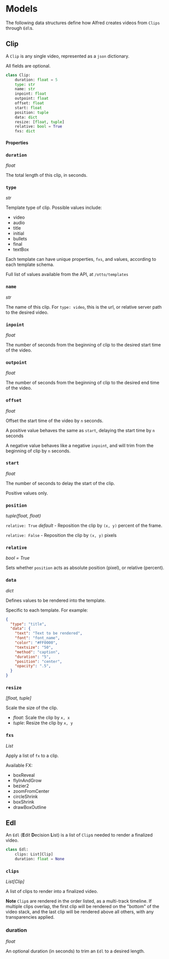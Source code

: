 # Models

The following data structures define how Alfred creates videos from `Clips` through `Edl`s.


## Clip
A `Clip` is any single video, represented as a `json` dictionary.

All fields are optional.

``` python
class Clip:
    duration: float = 5
    type: str
    name: str
    inpoint: float
    outpoint: float
    offset: float
    start: float
    position: tuple
    data: dict
    resize: [float, tuple]
    relative: bool = True
    fxs: dict
```
#### Properties
### **`duration`**
*float*

The total length of this clip, in seconds.

### **`type`**
*str*

Template type of clip. Possible values include:

- video
- audio
- title
- initial
- bullets
- final
- textBox


Each template can have unique properties, `fxs`, and values, according to each template schema.

Full list of values available from the API, at `/otto/templates`

### **`name`**
*str*

The name of this clip. For `type: video`, this is the url, or relative server path to the desired video.

### **`inpoint`**
*float*

The number of seconds from the beginning of clip to the desired start time of the video.

### **`outpoint`**
*float*

The number of seconds from the beginning of clip to the desired end time of the video.

### **`offset`**
*float*

Offset the start time of the video by `n` seconds.

A positive value behaves the same as `start`, delaying the start time by `n` seconds

A negative value behaves like a negative `inpoint`, and will trim from the beginning of clip by `n` seconds.

### **`start`**
*float*

The number of seconds to delay the start of the clip.

Positive values only.

### **`position`**
*tuple(float, float)*

`relative: True` *default* - Reposition the clip by `(x, y)` percent of the frame.

`relative: False` - Reposition the clip by `(x, y)` pixels

### **`relative`**
*bool = True*

Sets whether `position` acts as absolute position (pixel), or relative (percent).

### **`data`**
*dict*

Defines values to be rendered into the template. 

Specific to each template. For example:

``` json
{
  "type": "title", 
  "data": {
    "text": "Text to be rendered",
    "font": "font_name",
    "color": "#FF0000",
    "textsize": "50",
    "method": "caption",
    "duration": "5",
    "position": "center",
    "opacity": ".5",
  }
}
```

### **`resize`**
*[float, tuple]*

Scale the size of the clip.

- *float*: Scale the clip by `x, x`
- *tuple*: Resize the clip by `x, y`

### **`fxs`**
*List*

Apply a list of `fx` to a clip.

Available FX:

- boxReveal
- flyInAndGrow
- bezier2
- zoomFromCenter
- circleShrink
- boxShrink
- drawBoxOutline


## Edl
An `Edl` (**E**dit **D**ecision **L**ist) is a list of `Clip`s needed to render a finalized video. 
``` python
class Edl:
    clips: List[Clip]
    duration: float = None
```
### `clips`
*List[Clip]*

A list of clips to render into a finalized video.

**Note** `Clip`s are rendered in the order listed, as a multi-track timeline. If multiple clips overlap, the first clip will be rendered on the "bottom" of the video stack, and the last clip will be rendered above all others, with any transparencies applied. 

### duration
*float*

An optional duration (in seconds) to trim an `Edl` to a desired length.
